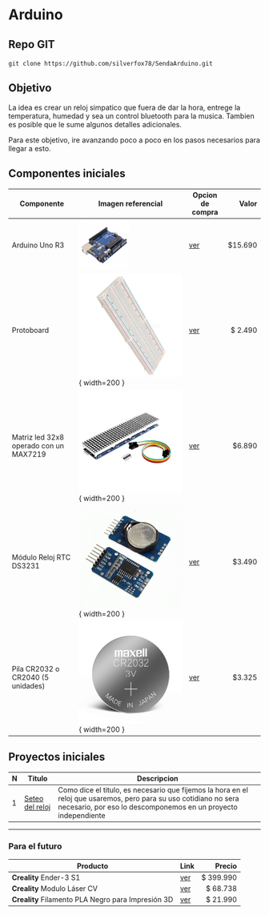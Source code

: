 # Arduino

## Repo GIT

```shell
git clone https://github.com/silverfox78/SendaArduino.git
```

## Objetivo

La idea es crear un reloj simpatico que fuera de dar la hora, entrege la temperatura, humedad y sea un control bluetooth para la musica.
Tambien es posible que le sume algunos detalles adicionales.

Para este objetivo, ire avanzando poco a poco en los pasos necesarios para llegar a esto.

## Componentes iniciales

| Componente                             | Imagen referencial                                                 | Opcion de compra                                                                                           |   Valor |
|----------------------------------------|--------------------------------------------------------------------|------------------------------------------------------------------------------------------------------------|--------:|
| Arduino Uno R3                         | <img src="img/arduino-uno-r3.jpg" width="100px" alt="">            | [ver](https://www.mechatronicstore.cl/arduino-uno-r3/)                                                     | $15.690 |
| Protoboard                             | ![Protoboard](img/Protoboard.jpg "Protoboard"){ width=200 }        | [ver](https://www.mechatronicstore.cl/breadboard-830-puntos-mb102/)                                        | $ 2.490 |
| Matriz led 32x8 operado con un MAX7219 | ![Matriz led 32x8](img/MAX7219.jpg "Matriz led 32x8"){ width=200 } | [ver](https://www.mechatronicstore.cl/Fmatriz-led-8x8x4-256-leds-max7219/)                                 |  $6.890 |
| Módulo Reloj RTC DS3231                | ![Reloj DS3231](img/DS3231.png "Reloj RTC DS3231"){ width=200 }    | [ver](https://www.mechatronicstore.cl/modulo-reloj-rtc-ds3231/)                                            |  $3.490 |
| Pila CR2032 o CR2040 (5 unidades)      | ![Pila CR2032](img/CR2032.jpeg "Pila CR2032"){ width=200 }         | [ver](https://articulo.mercadolibre.cl/MLC-956407083-pack-tira-5-pilas-tipo-boton-duracell-dlcr-2032-_JM ) |  $3.325 |

## Proyectos iniciales

| N | Titulo                                      | Descripcion                                                                                                                                                                         |
|---|---------------------------------------------|-------------------------------------------------------------------------------------------------------------------------------------------------------------------------------------|
| 1 | [Seteo del reloj](p001_reloj_set/readme.md) | Como dice el titulo, es necesario que fijemos la hora en el reloj que usaremos, pero para su uso cotidiano no sera necesario, por eso lo descomponemos en un proyecto independiente |

-----

### Para el futuro

| Producto                                           | Link                                                                                                         |    Precio |
|----------------------------------------------------|--------------------------------------------------------------------------------------------------------------|----------:|
| **Creality** Ender-3 S1                            | [ver](https://www.pcfactory.cl/producto/45683-creality-ender-3-s1)                                           | $ 399.990 |
| **Creality** Modulo Láser CV                       | [ver](https://www.todotoner.cl/en/impresoras/impresoras-3d/repuestos-3d/modulo-laser-cv-ender-3-s1-creality) |  $ 68.738 |
| **Creality** Filamento PLA Negro para Impresión 3D | [ver](https://www.pcfactory.cl/producto/31156-creality-filamento-pla-negro-para-impresion-3d)                |  $ 21.990 |